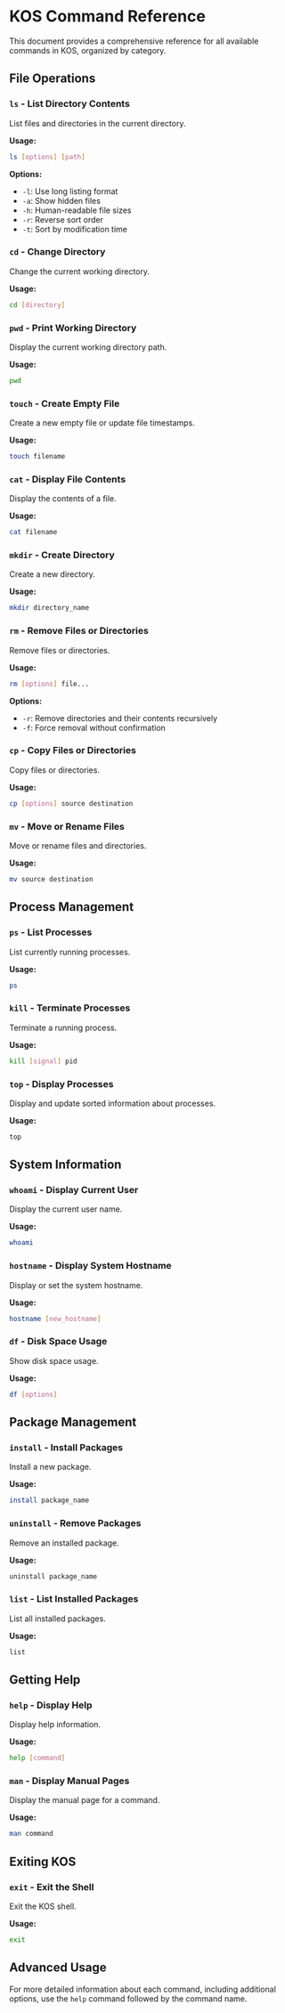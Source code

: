 # KOS Command Reference

This document provides a comprehensive reference for all available commands in KOS, organized by category.

## File Operations

### `ls` - List Directory Contents

List files and directories in the current directory.

**Usage:**
```bash
ls [options] [path]
```

**Options:**
- `-l`: Use long listing format
- `-a`: Show hidden files
- `-h`: Human-readable file sizes
- `-r`: Reverse sort order
- `-t`: Sort by modification time

### `cd` - Change Directory

Change the current working directory.

**Usage:**
```bash
cd [directory]
```

### `pwd` - Print Working Directory

Display the current working directory path.

**Usage:**
```bash
pwd
```

### `touch` - Create Empty File

Create a new empty file or update file timestamps.

**Usage:**
```bash
touch filename
```

### `cat` - Display File Contents

Display the contents of a file.

**Usage:**
```bash
cat filename
```

### `mkdir` - Create Directory

Create a new directory.

**Usage:**
```bash
mkdir directory_name
```

### `rm` - Remove Files or Directories

Remove files or directories.

**Usage:**
```bash
rm [options] file...
```

**Options:**
- `-r`: Remove directories and their contents recursively
- `-f`: Force removal without confirmation

### `cp` - Copy Files or Directories

Copy files or directories.

**Usage:**
```bash
cp [options] source destination
```

### `mv` - Move or Rename Files

Move or rename files and directories.

**Usage:**
```bash
mv source destination
```

## Process Management

### `ps` - List Processes

List currently running processes.

**Usage:**
```bash
ps
```

### `kill` - Terminate Processes

Terminate a running process.

**Usage:**
```bash
kill [signal] pid
```

### `top` - Display Processes

Display and update sorted information about processes.

**Usage:**
```bash
top
```

## System Information

### `whoami` - Display Current User

Display the current user name.

**Usage:**
```bash
whoami
```

### `hostname` - Display System Hostname

Display or set the system hostname.

**Usage:**
```bash
hostname [new_hostname]
```

### `df` - Disk Space Usage

Show disk space usage.

**Usage:**
```bash
df [options]
```

## Package Management

### `install` - Install Packages

Install a new package.

**Usage:**
```bash
install package_name
```

### `uninstall` - Remove Packages

Remove an installed package.

**Usage:**
```bash
uninstall package_name
```

### `list` - List Installed Packages

List all installed packages.

**Usage:**
```bash
list
```

## Getting Help

### `help` - Display Help

Display help information.

**Usage:**
```bash
help [command]
```

### `man` - Display Manual Pages

Display the manual page for a command.

**Usage:**
```bash
man command
```

## Exiting KOS

### `exit` - Exit the Shell

Exit the KOS shell.

**Usage:**
```bash
exit
```

## Advanced Usage

For more detailed information about each command, including additional options, use the `help` command followed by the command name.
